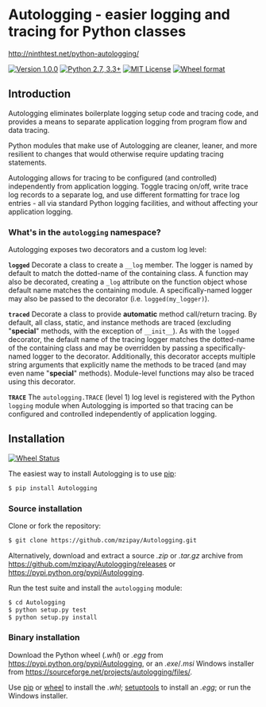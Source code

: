 # Autologging - easier logging and tracing for Python classes

http://ninthtest.net/python-autologging/

[![Version 1.0.0](https://img.shields.io/badge/pypi-v1.0.0-orange.svg)](https://pypi.python.org/pypi/Autologging/)
[![Python 2.7, 3.3+](https://img.shields.io/badge/python-2.7,_3.3,_3.4,_3.5-blue.svg)](https://www.python.org/)
[![MIT License](https://img.shields.io/badge/license-MIT-blue.svg)](https://github.com/mzipay/Autologging/blob/master/LICENSE.txt)
[![Wheel format](https://img.shields.io/badge/wheel-yes-brightgreen.svg)](https://pypi.python.org/pypi/Autologging/#downloads)

## Introduction

Autologging eliminates boilerplate logging setup code and tracing code,
and provides a means to separate application logging from program flow
and data tracing.

Python modules that make use of Autologging are cleaner, leaner, and
more resilient to changes that would otherwise require updating tracing
statements.

Autologging allows for tracing to be configured (and controlled)
independently from application logging. Toggle tracing on/off, write
trace log records to a separate log, and use different formatting for
trace log entries - all via standard Python logging facilities, and
without affecting your application logging.

### What's in the `autologging` namespace?

Autologging exposes two decorators and a custom log level:

**`logged`**
Decorate a class to create a `__log` member. The logger is named by
default to match the dotted-name of the containing class. A function
may also be decorated, creating a `_log` attribute on the function
object whose default name matches the containing module.
A specifically-named logger may also be passed to the decorator (i.e.
`logged(my_logger)`).

**`traced`**
Decorate a class to provide **automatic** method call/return tracing. By
default, all class, static, and instance methods are traced (excluding
"__special__" methods, with the exception of `__init__`).
As with the `logged` decorator, the default name of the tracing logger
matches the dotted-name of the containing class and may be overridden by
passing a specifically-named logger to the decorator.
Additionally, this decorator accepts multiple string arguments that
explicitly name the methods to be traced (and may even name
"__special__" methods).
Module-level functions may also be traced using this decorator.

**`TRACE`**
The `autologging.TRACE` (level 1) log level is registered with the
Python `logging` module when Autologging is imported so that tracing
can be configured and controlled independently of application logging.

## Installation

[![Wheel Status](https://pypip.in/wheel/Autologging/badge.svg)](https://pypi.python.org/pypi/Autologging/)

The easiest way to install Autologging is to use [pip](https://pip.pypa.io/):

```bash
$ pip install Autologging
```

### Source installation

Clone or fork the repository:

```bash
$ git clone https://github.com/mzipay/Autologging.git
```

Alternatively, download and extract a source _.zip_ or _.tar.gz_ archive from
https://github.com/mzipay/Autologging/releases or
https://pypi.python.org/pypi/Autologging.

Run the test suite and install the `autologging` module:

```bash
$ cd Autologging
$ python setup.py test
$ python setup.py install
```

### Binary installation

Download the Python wheel (_.whl_) or _.egg_ from
https://pypi.python.org/pypi/Autologging, or an _.exe_/_.msi_ Windows installer
from https://sourceforge.net/projects/autologging/files/.

Use [pip](https://pip.pypa.io/) or
[wheel](https://pypi.python.org/pypi/wheel) to install the _.whl_;
[setuptools](https://pypi.python.org/pypi/setuptools) to install an
_.egg_; or run the Windows installer.

